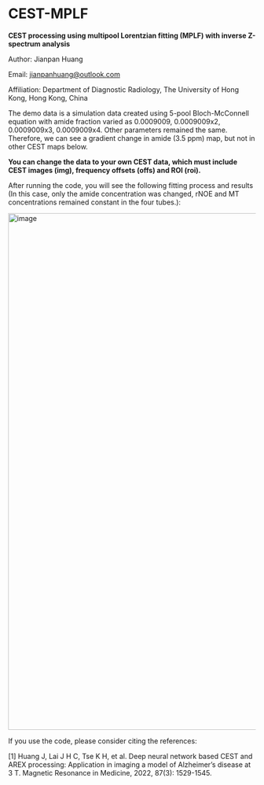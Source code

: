 # CEST-MPLF

**CEST processing using multipool Lorentzian fitting (MPLF) with inverse Z-spectrum analysis**

Author: Jianpan Huang

Email: jianpanhuang@outlook.com

Affiliation: Department of Diagnostic Radiology, The University of Hong Kong, Hong Kong, China

The demo data is a simulation data created using 5-pool Bloch-McConnell equation with amide fraction varied as 0.0009009, 0.0009009x2, 0.0009009x3, 0.0009009x4. Other parameters remained the same. Therefore, we can see a gradient change in amide (3.5 ppm) map, but not in other CEST maps below.

**You can change the data to your own CEST data, which must include CEST images (img), frequency offsets (offs) and ROI (roi).**

After running the code, you will see the following fitting process and results (In this case, only the amide concentration was changed, rNOE and MT concentrations remained constant in the four tubes.):

<img width="1051" alt="image" src="https://github.com/JianpanHuang/CEST-MPLF/assets/43700029/120ddc59-d5c4-49bf-97f9-aa8bbd890167">

If you use the code, please consider citing the references: 

[1] Huang J, Lai J H C, Tse K H, et al. Deep neural network based CEST and AREX processing: Application in imaging a model of Alzheimer’s disease at 3 T. Magnetic Resonance in Medicine, 2022, 87(3): 1529-1545.

